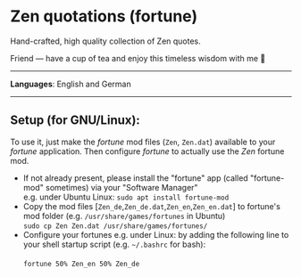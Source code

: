 # Zen quotations (fortune)

Hand-crafted, high quality collection of Zen quotes.

Friend — have a cup of tea and enjoy this timeless wisdom with me 🙏

---
**Languages**: English and German

---

Setup (for GNU/Linux):
-
To use it, just make the *fortune* mod files (`Zen`, `Zen.dat`) available to your *fortune* application.
Then configure *fortune* to actually use the _Zen_ fortune mod.

- If not already present, please install the "fortune" app (called "fortune-mod" sometimes) via your "Software Manager"<br/>
  e.g. under Ubuntu Linux: `sudo apt install fortune-mod`
- Copy the mod files [`Zen_de`,`Zen_de.dat`,`Zen_en`,`Zen_en.dat`] to fortune's mod folder (e.g. `/usr/share/games/fortunes` in Ubuntu)<br/>
  `sudo cp Zen Zen.dat /usr/share/games/fortunes/`
- Configure your fortunes 
  e.g. under Linux: by adding the following line to your shell startup script (e.g. `~/.bashrc` for bash):<br/><br>
  `fortune 50% Zen_en 50% Zen_de`<br/><br/>
  
